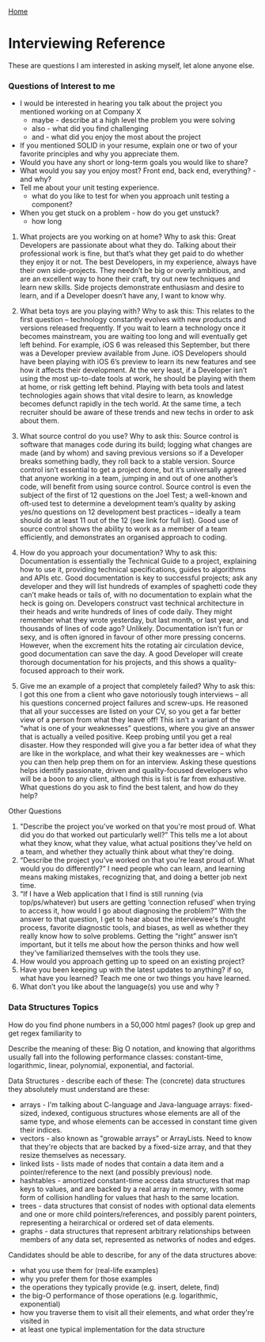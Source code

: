 [Home](../)

# Interviewing Reference

These are questions I am interested in asking myself, let alone anyone else.

### Questions of Interest to me

- I would be interested in hearing you talk about the project you mentioned working on at Company X
  - maybe - describe at a high level the problem you were solving
  - also - what did you find challenging
  - and - what did you enjoy the most about the project
- If you mentioned SOLID in your resume, explain one or two of your favorite principles and why you appreciate them.
- Would you have any short or long-term goals you would like to share?
- What would you say you enjoy most? Front end, back end, everything? - and why?
- Tell me about your unit testing experience.
  - what do you like to test for when you approach unit testing a component?
- When you get stuck on a problem - how do you get unstuck?
  - how long

1. What projects are you working on at home?
   Why to ask this: Great Developers are passionate about what they do. Talking about their professional work is fine, but that’s what they get paid to do whether they enjoy it or not. The best Developers, in my experience, always have their own side-projects. They needn’t be big or overly ambitious, and are an excellent way to hone their craft, try out new techniques and learn new skills. Side projects demonstrate enthusiasm and desire to learn, and if a Developer doesn’t have any, I want to know why.

2. What beta toys are you playing with?
   Why to ask this: This relates to the first question – technology constantly evolves with new products and versions released frequently. If you wait to learn a technology once it becomes mainstream, you are waiting too long and will eventually get left behind. For example, iOS 6 was released this September, but there was a Developer preview available from June. iOS Developers should have been playing with iOS 6’s preview to learn its new features and see how it affects their development.
   At the very least, if a Developer isn’t using the most up-to-date tools at work, he should be playing with them at home, or risk getting left behind. Playing with beta tools and latest technologies again shows that vital desire to learn, as knowledge becomes defunct rapidly in the tech world. At the same time, a tech recruiter should be aware of these trends and new techs in order to ask about them.

3. What source control do you use?
   Why to ask this: Source control is software that manages code during its build; logging what changes are made (and by whom) and saving previous versions so if a Developer breaks something badly, they roll back to a stable version. Source control isn’t essential to get a project done, but it’s universally agreed that anyone working in a team, jumping in and out of one another’s code, will benefit from using source control.
   Source control is even the subject of the first of 12 questions on the Joel Test; a well-known and oft-used test to determine a development team’s quality by asking yes/no questions on 12 development best practices – ideally a team should do at least 11 out of the 12 (see link for full list). Good use of source control shows the ability to work as a member of a team efficiently, and demonstrates an organised approach to coding.

4. How do you approach your documentation?
   Why to ask this: Documentation is essentially the Technical Guide to a project, explaining how to use it, providing technical specifications, guides to algorithms and APIs etc. Good documentation is key to successful projects; ask any developer and they will list hundreds of examples of spaghetti code they can’t make heads or tails of, with no documentation to explain what the heck is going on.
   Developers construct vast technical architecture in their heads and write hundreds of lines of code daily. They might remember what they wrote yesterday, but last month, or last year, and thousands of lines of code ago? Unlikely. Documentation isn’t fun or sexy, and is often ignored in favour of other more pressing concerns. However, when the excrement hits the rotating air circulation device, good documentation can save the day. A good Developer will create thorough documentation for his projects, and this shows a quality-focused approach to their work.

5. Give me an example of a project that completely failed?
   Why to ask this: I got this one from a client who gave notoriously tough interviews – all his questions concerned project failures and screw-ups. He reasoned that all your successes are listed on your CV, so you get a far better view of a person from what they leave off! This isn’t a variant of the “what is one of your weaknesses” questions, where you give an answer that is actually a veiled positive. Keep probing until you get a real disaster. How they responded will give you a far better idea of what they are like in the workplace, and what their key weaknesses are – which you can then help prep them on for an interview.
   Asking these questions helps identify passionate, driven and quality-focused developers who will be a boon to any client, although this is list is far from exhaustive. What questions do you ask to find the best talent, and how do they help?

Other Questions

1. "Describe the project you've worked on that you're most proud of. What did you do that worked out particularly well?”
   This tells me a lot about what they know, what they value, what actual positions they've held on a team, and whether they actually think about what they're doing.
2. “Describe the project you've worked on that you're least proud of. What would you do differently?”
   I need people who can learn, and learning means making mistakes, recognizing that, and doing a better job next time.
3. “If I have a Web application that I find is still running (via top/ps/whatever) but users are getting ‘connection refused’ when trying to access it, how would I go about diagnosing the problem?”
   With the answer to that question, I get to hear about the interviewee's thought process, favorite diagnostic tools, and biases, as well as whether they really know how to solve problems. Getting the “right” answer isn’t important, but it tells me about how the person thinks and how well they've familiarized themselves with the tools they use.
4. How would you approach getting up to speed on an existing project?
5. Have you been keeping up with the latest updates to anything? if so, what have you learned? Teach me one or two things you have learned.
6. What don’t you like about the language(s) you use and why ?

### Data Structures Topics

How do you find phone numbers in a 50,000 html pages? (look up grep and get regex familiarity to

Describe the meaning of these: Big O notation, and knowing that algorithms usually fall into the following performance classes: constant-time, logarithmic, linear, polynomial, exponential, and factorial.

Data Structures - describe each of these:
The (concrete) data structures they absolutely must understand are these:

- arrays - I'm talking about C-language and Java-language arrays: fixed-sized, indexed, contiguous structures whose elements are all of the same type, and whose elements can be accessed in constant time given their indices.
- vectors - also known as "growable arrays" or ArrayLists. Need to know that they're objects that are backed by a fixed-size array, and that they resize themselves as necessary.
- linked lists - lists made of nodes that contain a data item and a pointer/reference to the next (and possibly previous) node.
- hashtables - amortized constant-time access data structures that map keys to values, and are backed by a real array in memory, with some form of collision handling for values that hash to the same location.
- trees - data structures that consist of nodes with optional data elements and one or more child pointers/references, and possibly parent pointers, representing a heirarchical or ordered set of data elements.
- graphs - data structures that represent arbitrary relationships between members of any data set, represented as networks of nodes and edges.

Candidates should be able to describe, for any of the data structures above:

- what you use them for (real-life examples)
- why you prefer them for those examples
- the operations they typically provide (e.g. insert, delete, find)
- the big-O performance of those operations (e.g. logarithmic, exponential)
- how you traverse them to visit all their elements, and what order they're visited in
- at least one typical implementation for the data structure
